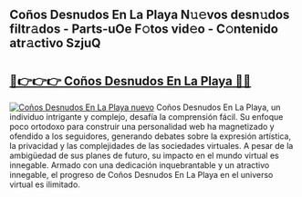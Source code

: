 ## Coños Desnudos En La Playa N𝚞𝚎vos desn𝚞dos filtr𝚊dos - Parts-uOe F𝚘tos vid𝚎o - C𝚘ntenido atr𝚊ctivo SzjuQ

# <h2><a href="http://mb74xmm.tromn.icu/?c=Co%c3%b1os+Desnudos+En+La+Playa">🔗👉👉👉 Coños Desnudos En La Playa 🔗🔗</a></h2>

[![Coños Desnudos En La Playa nuevo](https://i.imgur.com/pEAQMta.gif)](http://mb74xmm.tromn.icu/?c=Co%c3%b1os+Desnudos+En+La+Playa)
Coños Desnudos En La Playa, un individuo intrigante y complejo, desafía la comprensión fácil. Su enfoque poco ortodoxo para construir una personalidad web ha magnetizado y ofendido a los seguidores, generando debates sobre la expresión artística, la privacidad y las complejidades de las sociedades virtuales. A pesar de la ambigüedad de sus planes de futuro, su impacto en el mundo virtual es innegable. Armado con una dedicación inquebrantable y un atractivo innegable, el progreso de Coños Desnudos En La Playa en el universo virtual es ilimitado.
